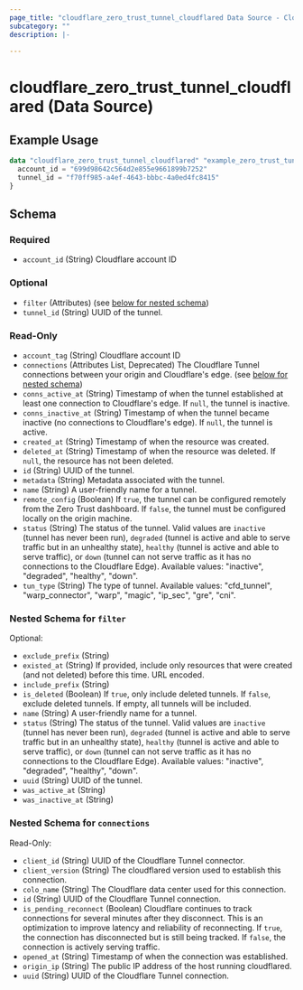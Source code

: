 ```yaml
---
page_title: "cloudflare_zero_trust_tunnel_cloudflared Data Source - Cloudflare"
subcategory: ""
description: |-
  
---
```


# cloudflare_zero_trust_tunnel_cloudflared (Data Source)



## Example Usage

```terraform
data "cloudflare_zero_trust_tunnel_cloudflared" "example_zero_trust_tunnel_cloudflared" {
  account_id = "699d98642c564d2e855e9661899b7252"
  tunnel_id = "f70ff985-a4ef-4643-bbbc-4a0ed4fc8415"
}
```

<!-- schema generated by tfplugindocs -->
## Schema

### Required

- `account_id` (String) Cloudflare account ID

### Optional

- `filter` (Attributes) (see [below for nested schema](#nestedatt--filter))
- `tunnel_id` (String) UUID of the tunnel.

### Read-Only

- `account_tag` (String) Cloudflare account ID
- `connections` (Attributes List, Deprecated) The Cloudflare Tunnel connections between your origin and Cloudflare's edge. (see [below for nested schema](#nestedatt--connections))
- `conns_active_at` (String) Timestamp of when the tunnel established at least one connection to Cloudflare's edge. If `null`, the tunnel is inactive.
- `conns_inactive_at` (String) Timestamp of when the tunnel became inactive (no connections to Cloudflare's edge). If `null`, the tunnel is active.
- `created_at` (String) Timestamp of when the resource was created.
- `deleted_at` (String) Timestamp of when the resource was deleted. If `null`, the resource has not been deleted.
- `id` (String) UUID of the tunnel.
- `metadata` (String) Metadata associated with the tunnel.
- `name` (String) A user-friendly name for a tunnel.
- `remote_config` (Boolean) If `true`, the tunnel can be configured remotely from the Zero Trust dashboard. If `false`, the tunnel must be configured locally on the origin machine.
- `status` (String) The status of the tunnel. Valid values are `inactive` (tunnel has never been run), `degraded` (tunnel is active and able to serve traffic but in an unhealthy state), `healthy` (tunnel is active and able to serve traffic), or `down` (tunnel can not serve traffic as it has no connections to the Cloudflare Edge).
Available values: "inactive", "degraded", "healthy", "down".
- `tun_type` (String) The type of tunnel.
Available values: "cfd_tunnel", "warp_connector", "warp", "magic", "ip_sec", "gre", "cni".

<a id="nestedatt--filter"></a>
### Nested Schema for `filter`

Optional:

- `exclude_prefix` (String)
- `existed_at` (String) If provided, include only resources that were created (and not deleted) before this time. URL encoded.
- `include_prefix` (String)
- `is_deleted` (Boolean) If `true`, only include deleted tunnels. If `false`, exclude deleted tunnels. If empty, all tunnels will be included.
- `name` (String) A user-friendly name for a tunnel.
- `status` (String) The status of the tunnel. Valid values are `inactive` (tunnel has never been run), `degraded` (tunnel is active and able to serve traffic but in an unhealthy state), `healthy` (tunnel is active and able to serve traffic), or `down` (tunnel can not serve traffic as it has no connections to the Cloudflare Edge).
Available values: "inactive", "degraded", "healthy", "down".
- `uuid` (String) UUID of the tunnel.
- `was_active_at` (String)
- `was_inactive_at` (String)


<a id="nestedatt--connections"></a>
### Nested Schema for `connections`

Read-Only:

- `client_id` (String) UUID of the Cloudflare Tunnel connector.
- `client_version` (String) The cloudflared version used to establish this connection.
- `colo_name` (String) The Cloudflare data center used for this connection.
- `id` (String) UUID of the Cloudflare Tunnel connection.
- `is_pending_reconnect` (Boolean) Cloudflare continues to track connections for several minutes after they disconnect. This is an optimization to improve latency and reliability of reconnecting.  If `true`, the connection has disconnected but is still being tracked. If `false`, the connection is actively serving traffic.
- `opened_at` (String) Timestamp of when the connection was established.
- `origin_ip` (String) The public IP address of the host running cloudflared.
- `uuid` (String) UUID of the Cloudflare Tunnel connection.


